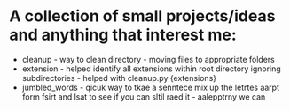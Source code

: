 # A collection of small projects/ideas and anything that interest me:
- cleanup - way to clean directory - moving files to appropriate folders
- extension - helped identify all extensions within root directory ignoring subdirectories - helped with cleanup.py {extensions}
- jumbled_words - qicuk way to tkae a senntece mix up the letrtes aarpt form fsirt and lsat to see if you can sltil raed it - aalepptrny we can
